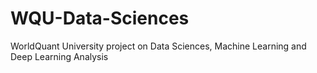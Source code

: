 # WQU-Data-Sciences
WorldQuant University project on Data Sciences, Machine Learning and Deep Learning Analysis
